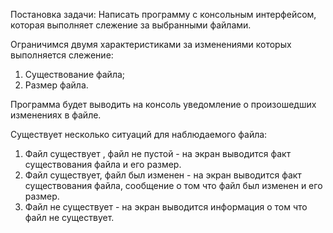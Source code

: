 Постановка задачи:
Написать программу с консольным интерфейсом, которая выполняет слежение за выбранными файлами.

Ограничимся  двумя характеристиками за изменениями которых выполняется слежение:
1. Существование файла;
2. Размер файла.

Программа будет выводить на консоль уведомление о произошедших изменениях в файле.

Существует несколько ситуаций для наблюдаемого файла:
1. Файл существует , файл не  пустой - на экран выводится факт существования файла и его  размер.
2. Файл существует, файл был изменен - на экран выводится факт существования файла, сообщение о том что файл был изменен и его размер.  
3. Файл не существует - на экран выводится информация о том что файл не существует.

